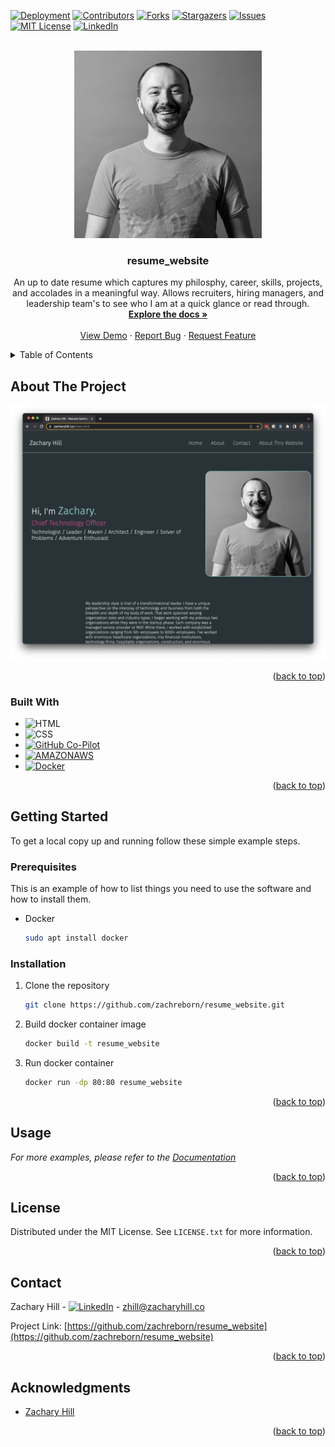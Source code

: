 <!-- Improved compatibility of back to top link: See: https://github.com/othneildrew/Best-README-Template/pull/73 -->
<a name="readme-top"></a>
<!--
*** Thanks for checking out the Best-README-Template. If you have a suggestion
*** that would make this better, please fork the repo and create a pull request
*** or simply open an issue with the tag "enhancement".
*** Don't forget to give the project a star!
*** Thanks again! Now go create something AMAZING! :D
-->



<!-- PROJECT SHIELDS -->
<!--
*** I'm using markdown "reference style" links for readability.
*** Reference links are enclosed in brackets [ ] instead of parentheses ( ).
*** See the bottom of this document for the declaration of the reference variables
*** for contributors-url, forks-url, etc. This is an optional, concise syntax you may use.
*** https://www.markdownguide.org/basic-syntax/#reference-style-links
-->
[![Deployment][github-deployment-shield]][github-deployment-url]
[![Contributors][contributors-shield]][contributors-url]
[![Forks][forks-shield]][forks-url]
[![Stargazers][stars-shield]][stars-url]
[![Issues][issues-shield]][issues-url]
[![MIT License][license-shield]][license-url]
[![LinkedIn][linkedin-shield]][linkedin-url]



<!-- PROJECT LOGO -->
<br />
<div align="center">
  <a href="https://github.com/zachreborn/resume_website">
    <img src="./media/images/ts_zachary_bw.jpg" alt="Logo" width="300" height="300">
  </a>

<h3 align="center">resume_website</h3>

  <p align="center">
    An up to date resume which captures my philosphy, career, skills, projects, and accolades in a meaningful way. Allows recruiters, hiring managers, and leadership team's to see who I am at a quick glance or read through.
    <br />
    <a href="https://github.com/zachreborn/resume_website"><strong>Explore the docs »</strong></a>
    <br />
    <br />
    <a href="https://github.com/zachreborn/resume_website">View Demo</a>
    ·
    <a href="https://github.com/zachreborn/resume_website/issues">Report Bug</a>
    ·
    <a href="https://github.com/zachreborn/resume_website/issues">Request Feature</a>
  </p>
</div>



<!-- TABLE OF CONTENTS -->
<details>
  <summary>Table of Contents</summary>
  <ol>
    <li>
      <a href="#about-the-project">About The Project</a>
      <ul>
        <li><a href="#built-with">Built With</a></li>
      </ul>
    </li>
    <li>
      <a href="#getting-started">Getting Started</a>
      <ul>
        <li><a href="#prerequisites">Prerequisites</a></li>
        <li><a href="#installation">Installation</a></li>
      </ul>
    </li>
    <li><a href="#usage">Usage</a></li>
    <li><a href="#license">License</a></li>
    <li><a href="#contact">Contact</a></li>
    <li><a href="#acknowledgments">Acknowledgments</a></li>
  </ol>
</details>



<!-- ABOUT THE PROJECT -->
## About The Project

[![Product Name Screen Shot][product-screenshot]](https://zacharhill.co)



<p align="right">(<a href="#readme-top">back to top</a>)</p>



### Built With

* ![HTML]
* ![CSS]
* [![GitHub Co-Pilot][github.com]][github-url]
* [![AMAZONAWS][aws.amazon.com]][aws-url]
* [![Docker][docker.com]][docker-url]

<p align="right">(<a href="#readme-top">back to top</a>)</p>



<!-- GETTING STARTED -->
## Getting Started

To get a local copy up and running follow these simple example steps.

### Prerequisites

This is an example of how to list things you need to use the software and how to install them.
* Docker
  ```sh
  sudo apt install docker
  ```

### Installation

1. Clone the repository
   ```sh
   git clone https://github.com/zachreborn/resume_website.git
   ```
2. Build docker container image
   ```sh
   docker build -t resume_website 
   ```
3. Run docker container
    ```sh
    docker run -dp 80:80 resume_website
    ```


<p align="right">(<a href="#readme-top">back to top</a>)</p>



<!-- USAGE EXAMPLES -->
## Usage


_For more examples, please refer to the [Documentation](https://zacharyhill.co)_

<p align="right">(<a href="#readme-top">back to top</a>)</p>


<!-- LICENSE -->
## License

Distributed under the MIT License. See `LICENSE.txt` for more information.

<p align="right">(<a href="#readme-top">back to top</a>)</p>



<!-- CONTACT -->
## Contact

Zachary Hill - [![LinkedIn][linkedin-shield]][linkedin-url] - zhill@zacharyhill.co

Project Link: [https://github.com/zachreborn/resume_website](https://github.com/zachreborn/resume_website)

<p align="right">(<a href="#readme-top">back to top</a>)</p>



<!-- ACKNOWLEDGMENTS -->
## Acknowledgments

* [Zachary Hill](http://zacharhill.co)

<p align="right">(<a href="#readme-top">back to top</a>)</p>



<!-- MARKDOWN LINKS & IMAGES -->
<!-- https://www.markdownguide.org/basic-syntax/#reference-style-links -->
<!-- [workflow-build-shield]: https://img.shields.io/github/actions/workflow/status/zachreborn/resume_website/main.yml?style=for-the-badge -->
<!-- [workflow-build-url]: https://github.com/zachreborn/resume_website/actions/workflows/main.yml -->
[github-deployment-shield]: https://img.shields.io/github/deployments/zachreborn/resume_website/prod?style=for-the-badge
[github-deployment-url]: https://github.com/zachreborn/resume_website/deployments/activity_log?environment=prod
[contributors-shield]: https://img.shields.io/github/contributors/zachreborn/resume_website.svg?style=for-the-badge
[contributors-url]: https://github.com/zachreborn/resume_website/graphs/contributors
[forks-shield]: https://img.shields.io/github/forks/zachreborn/resume_website.svg?style=for-the-badge
[forks-url]: https://github.com/zachreborn/resume_website/network/members
[stars-shield]: https://img.shields.io/github/stars/zachreborn/resume_website.svg?style=for-the-badge
[stars-url]: https://github.com/zachreborn/resume_website/stargazers
[issues-shield]: https://img.shields.io/github/issues/zachreborn/resume_website.svg?style=for-the-badge
[issues-url]: https://github.com/zachreborn/resume_website/issues
[license-shield]: https://img.shields.io/github/license/zachreborn/resume_website.svg?style=for-the-badge
[license-url]: https://github.com/zachreborn/resume_website/blob/master/LICENSE.txt
[linkedin-shield]: https://img.shields.io/badge/-LinkedIn-black.svg?style=for-the-badge&logo=linkedin&colorB=555
[linkedin-url]: https://www.linkedin.com/in/zachary-hill-1b1b5b1a0/
[product-screenshot]: media/images/screenshot.png
[html]: https://img.shields.io/badge/HTML-E34F26?style=for-the-badge&logo=html5&logoColor=white
[css]: https://img.shields.io/badge/CSS3-1572B6?style=for-the-badge&logo=css3&logoColor=white
[aws.amazon.com]: https://img.shields.io/badge/AMAZONAWS-232F3E?style=for-the-badge&logo=amazonaws&logoColor=white
[aws-url]: https://aws.amazon.com
[github.com]: https://img.shields.io/badge/Github-181717?style=for-the-badge&logo=github&logoColor=white
[github-url]: https://github.com
[docker.com]: https://img.shields.io/badge/Docker-2496ED?style=for-the-badge&logo=docker&logoColor=white
[docker-url]: https://docker.com